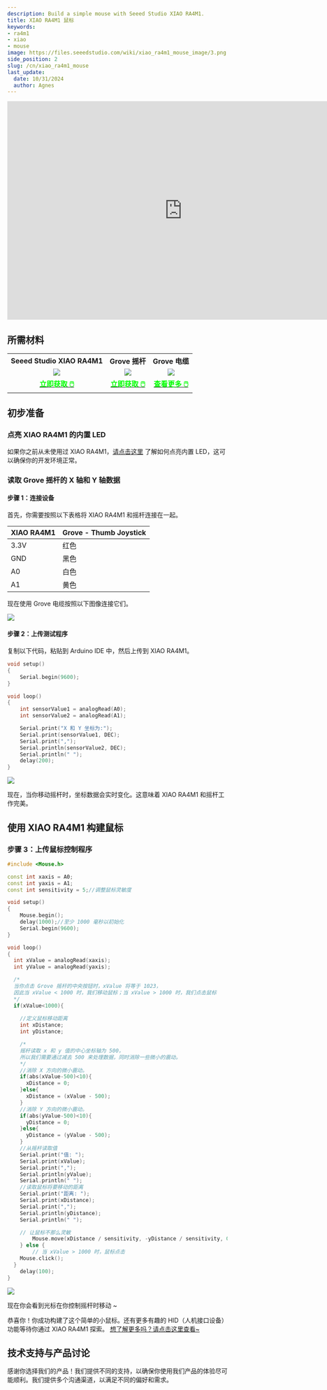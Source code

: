 ```yaml
---
description: Build a simple mouse with Seeed Studio XIAO RA4M1.
title: XIAO RA4M1 鼠标
keywords:
- ra4m1
- xiao
- mouse
image: https://files.seeedstudio.com/wiki/xiao_ra4m1_mouse_image/3.png
side_position: 2
slug: /cn/xiao_ra4m1_mouse
last_update:
  date: 10/31/2024
  author: Agnes
---
```


<div class="table-center">
<iframe width="800" height="500" src="https://files.seeedstudio.com/wiki/xiao_ra4m1_mouse_image/xiao_mouse.mp4?autoplay=0" scrolling="no" border="0" frameborder="no" framespacing="0" allowfullscreen="true"> </iframe>
</div>

## 所需材料

<table align="center">
  <tbody><tr>
      <th>Seeed Studio XIAO RA4M1</th>
      <th>Grove 摇杆</th>
      <th>Grove 电缆</th>
    </tr>
    <tr>
      <td><div align="center"><img src="https://files.seeedstudio.com/wiki/XIAO-R4AM1/img/2-102010551-Seeed-Studio-XIAO-RA4M1-45font.jpg" style={{width:200, height:'auto'}}/></div></td>
      <td><div align="center"><img src="https://files.seeedstudio.com/wiki/Grove-Thumb_Joystick/img/Bgjoy1.jpg" style={{width:210, height:'auto'}}/></div></td>
      <td><div align="center"><img src="https://media-cdn.seeedstudio.com/media/catalog/product/cache/bb49d3ec4ee05b6f018e93f896b8a25d/h/t/httpsstatics3.seeedstudio.comimagesproductmalejumper.jpg" style={{width:210, height:'auto'}}/></div></td>
    </tr>
    <tr>
        <td align="center"><div class="get_one_now_container" style={{textAlign: 'center'}}>
            <a class="get_one_now_item" href="https://www.seeedstudio.com/Seeed-XIAO-RA4M1-p-5943.html">
            <strong><span><font color={'FFFFFF'} size={"4"}> 立即获取 🖱️</font></span></strong>
            </a>
        </div></td>
        <td align="center"><div class="get_one_now_container" style={{textAlign: 'center'}}>
            <a class="get_one_now_item" href="https://www.seeedstudio.com/Grove-Thumb-Joystick.html">
            <strong><span><font color={'FFFFFF'} size={"4"}> 立即获取 🖱️</font></span></strong>
            </a>
        </div></td>
        <td align="center"><div class="get_one_now_container" style={{textAlign: 'center'}}>
            <a class="get_one_now_item" href="https://www.seeedstudio.com/Grove-4-pin-Male-Jumper-to-Grove-4-pin-Conversion-Cable-5-PCs-per-Pack.html">
            <strong><span><font color={'FFFFFF'} size={"4"}> 查看更多 🖱️</font></span></strong>
            </a>
        </div></td>
    </tr>
  </tbody></table>

## 初步准备

### 点亮 XIAO RA4M1 的内置 LED

如果你之前从未使用过 XIAO RA4M1，[请点击这里](https://wiki.seeedstudio.com/getting_started_xiao_ra4m1/) 了解如何点亮内置 LED，这可以确保你的开发环境正常。

### 读取 Grove 摇杆的 X 轴和 Y 轴数据

#### 步骤 1：连接设备

首先，你需要按照以下表格将 XIAO RA4M1 和摇杆连接在一起。

| XIAO RA4M1      | Grove - Thumb Joystick |
|-----------------|-------------------------|
| 3.3V            | 红色                   |
| GND             | 黑色                   |
| A0              | 白色                   |
| A1              | 黄色                   |

现在使用 Grove 电缆按照以下图像连接它们。

<div style={{textAlign:'left'}}><img src="https://files.seeedstudio.com/wiki/xiao_ra4m1_mouse_image/4.png" style={{width:600, height:'auto'}}/></div>

#### 步骤 2：上传测试程序

复制以下代码，粘贴到 Arduino IDE 中，然后上传到 XIAO RA4M1。

```cpp
void setup()
{
    Serial.begin(9600);
}

void loop()
{
    int sensorValue1 = analogRead(A0);
    int sensorValue2 = analogRead(A1);

    Serial.print("X 和 Y 坐标为:");
    Serial.print(sensorValue1, DEC);
    Serial.print(",");
    Serial.println(sensorValue2, DEC);
    Serial.println(" ");
    delay(200);
}
```

<div style={{textAlign:'center'}}><img src="https://files.seeedstudio.com/wiki/xiao_ra4m1_mouse_image/2.png" style={{width:1000, height:'auto'}}/></div>

现在，当你移动摇杆时，坐标数据会实时变化。这意味着 XIAO RA4M1 和摇杆工作完美。

## 使用 XIAO RA4M1 构建鼠标

### 步骤 3：上传鼠标控制程序

```cpp
#include <Mouse.h>

const int xaxis = A0;
const int yaxis = A1;
const int sensitivity = 5;//调整鼠标灵敏度

void setup()
{
    Mouse.begin();
    delay(1000);//至少 1000 毫秒以初始化
    Serial.begin(9600);
}

void loop()
{
  int xValue = analogRead(xaxis);
  int yValue = analogRead(yaxis);

  /*
  当你点击 Grove 摇杆的中央按钮时，xValue 将等于 1023，
  因此当 xValue < 1000 时，我们移动鼠标；当 xValue > 1000 时，我们点击鼠标
  */
  if(xValue<1000){
  
    //定义鼠标移动距离
    int xDistance;
    int yDistance;

    /*
    摇杆读取 x 和 y 值的中心坐标轴为 500，
    所以我们需要通过减去 500 来处理数据，同时消除一些微小的震动。
    */
    //消除 X 方向的微小震动。
    if(abs(xValue-500)<10){
      xDistance = 0;
    }else{
      xDistance = (xValue - 500);
    }
    //消除 Y 方向的微小震动。
    if(abs(yValue-500)<10){
      yDistance = 0;
    }else{
      yDistance = (yValue - 500);
    }
    //从摇杆读取值
    Serial.print("值: ");
    Serial.print(xValue);
    Serial.print(",");
    Serial.println(yValue);
    Serial.println(" ");
    //读取鼠标将要移动的距离
    Serial.print("距离: ");
    Serial.print(xDistance);
    Serial.print(",");
    Serial.println(yDistance);
    Serial.println(" ");

    // 让鼠标不那么灵敏
        Mouse.move(xDistance / sensitivity, -yDistance / sensitivity, 0);
    } else {
        // 当 xValue > 1000 时，鼠标点击
    Mouse.click();
  }
    delay(100);
}
```

<div style={{textAlign:'center'}}><img src="https://files.seeedstudio.com/wiki/xiao_ra4m1_mouse_image/1.png" style={{width:1000, height:'auto'}}/></div>

现在你会看到光标在你控制摇杆时移动 ~

恭喜你！你成功构建了这个简单的小鼠标。还有更多有趣的 HID（人机接口设备）功能等待你通过 XIAO RA4M1 探索。 [想了解更多吗？请点击这里查看~](https://docs.arduino.cc/tutorials/uno-r4-minima/usb-hid/)


## 技术支持与产品讨论

感谢你选择我们的产品！我们提供不同的支持，以确保你使用我们产品的体验尽可能顺利。我们提供多个沟通渠道，以满足不同的偏好和需求。

<div class="button_tech_support_container">
<a href="https://forum.seeedstudio.com/" class="button_forum"></a> 
<a href="https://www.seeedstudio.com/contacts" class="button_email"></a>
</div>

<div class="button_tech_support_container">
<a href="https://discord.gg/eWkprNDMU7" class="button_discord"></a> 
<a href="https://github.com/Seeed-Studio/wiki-documents/discussions/69" class="button_discussion"></a>
</div>
